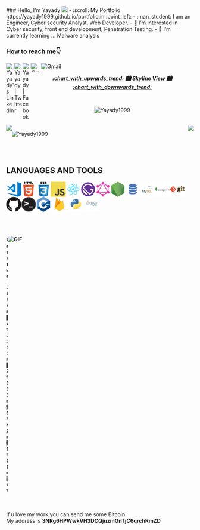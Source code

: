 <meta name="google-site-verification" content="S0UU_6kBTqJphshxYBLa2jx7N9x5j17VhbdLKzBNUh4" />
<meta name="keywords" content="Yayady, yayady resume, yayady, yayady s, yayady senthil kumar, yayady senthil, yayady kumar, yayady portfolio, yayady github, yayady1999" />
### Hello, I'm Yayady <img src="https://media.giphy.com/media/hvRJCLFzcasrR4ia7z/giphy.gif" width="25px"> 
-  :scroll: My Portfolio https://yayady1999.github.io/portfolio.in    :point_left:
- :man_student:  I am an Engineer, Cyber security Analyst, Web Developer.
- 👀 I’m interested in Cyber security, front end development, Penetration Testing.
- 🌱 I’m currently learning ... Malware analysis

### How to reach me👇


[![Gmail](https://img.shields.io/badge/-Gmail-c14438?style=flat&logo=Gmail&logoColor=white)](mailto:yayady1999@gmail.com) 
<a href="https://www.linkedin.com/in/yayady/">
  <img align="left" alt="Yayady's LinkedIn" width="22px" src="https://raw.githubusercontent.com/peterthehan/peterthehan/master/assets/linkedin.svg" />
</a>
<a href="https://twitter.com/">
  <img align="left" alt="Yayady | Twitter" width="22px" src="https://raw.githubusercontent.com/peterthehan/peterthehan/master/assets/twitter.svg" />
</a>
<a href="https://www.facebook.com/yayady.senthil.kumar/">
  <img align="left" alt="Yayady | Facebook" width="22px" src="https://raw.githubusercontent.com/peterthehan/peterthehan/master/assets/facebook.svg" />
</a>
<a href="https://www.instagram.com/yayady_apex/" target="blank"><img align="left" src="https://raw.githubusercontent.com/rahuldkjain/github-profile-readme-generator/master/src/images/icons/Social/instagram.svg" alt="@yayady_apex" height="24" width="28" /></a>



<p align="center"> 
  <a href="https://skyline.github.com/Yayady1999/2021"><b><i>:chart_with_upwards_trend: 🏙 Skyline View 🏙 :chart_with_downwards_trend: </b></i></a>
</p>




<!---
Yayady1999/Yayady1999 is a ✨ special ✨ repository because its `README.md` (this file) appears on your GitHub profile.
You can click the Preview link to take a look at your changes.
--->

<br/> 

<p align="center"> <img src="https://komarev.com/ghpvc/?username=Yayady1999" alt="Yayady1999" /> </p>
<br/>


<img align="left" src="https://github-readme-stats.vercel.app/api?username=Yayady1999&theme=tokyonight&show_icons=true" /> 


<img align="right" src="https://github-readme-stats.vercel.app/api/top-langs/?username=Yayady1999&theme=tokyonight&show_icons=true" />





<p><img align="center" src="https://github-readme-streak-stats.herokuapp.com/?user=Yayady1999&" alt="Yayady1999" /></p>



<br /><br />



## LANGUAGES AND TOOLS
<b>
<img align="left" alt="Visual Studio Code" width="40px" src="https://raw.githubusercontent.com/github/explore/80688e429a7d4ef2fca1e82350fe8e3517d3494d/topics/visual-studio-code/visual-studio-code.png" />
<img align="left" alt="HTML5" width="40px" src="https://raw.githubusercontent.com/github/explore/80688e429a7d4ef2fca1e82350fe8e3517d3494d/topics/html/html.png" />
<img align="left" alt="CSS3" width="40px" src="https://raw.githubusercontent.com/github/explore/80688e429a7d4ef2fca1e82350fe8e3517d3494d/topics/css/css.png" />
<img align="left" alt="JavaScript" width="40px" src="https://raw.githubusercontent.com/github/explore/80688e429a7d4ef2fca1e82350fe8e3517d3494d/topics/javascript/javascript.png" />
<img align="left" alt="React" width="40px" src="https://raw.githubusercontent.com/github/explore/80688e429a7d4ef2fca1e82350fe8e3517d3494d/topics/react/react.png" />
<img align="left" alt="Gatsby" width="40px" src="https://raw.githubusercontent.com/github/explore/e94815998e4e0713912fed477a1f346ec04c3da2/topics/gatsby/gatsby.png" />
<img align="left" alt="GraphQL" width="40px" src="https://raw.githubusercontent.com/github/explore/80688e429a7d4ef2fca1e82350fe8e3517d3494d/topics/graphql/graphql.png" />
<img align="left" alt="Node.js" width="40px" src="https://raw.githubusercontent.com/github/explore/80688e429a7d4ef2fca1e82350fe8e3517d3494d/topics/nodejs/nodejs.png" />
<img align="left" alt="SQL" width="40px" src="https://raw.githubusercontent.com/github/explore/80688e429a7d4ef2fca1e82350fe8e3517d3494d/topics/sql/sql.png" />
<img align="left" alt="MySQL" width="40px" src="https://raw.githubusercontent.com/github/explore/80688e429a7d4ef2fca1e82350fe8e3517d3494d/topics/mysql/mysql.png" />
<img align="left" alt="MongoDB" width="40px" src="https://raw.githubusercontent.com/github/explore/80688e429a7d4ef2fca1e82350fe8e3517d3494d/topics/mongodb/mongodb.png" />
<img align="left" alt="Git" width="40px" src="https://raw.githubusercontent.com/github/explore/80688e429a7d4ef2fca1e82350fe8e3517d3494d/topics/git/git.png" />
<img align="left" alt="GitHub" width="40px" src="https://raw.githubusercontent.com/github/explore/78df643247d429f6cc873026c0622819ad797942/topics/github/github.png" />
<img align="left" alt="Terminal" width="40px" src="https://raw.githubusercontent.com/github/explore/80688e429a7d4ef2fca1e82350fe8e3517d3494d/topics/terminal/terminal.png" />
<code><img height="40" src="https://raw.githubusercontent.com/github/explore/80688e429a7d4ef2fca1e82350fe8e3517d3494d/topics/cpp/cpp.png"></code>
<code><img height="40" src="https://raw.githubusercontent.com/github/explore/80688e429a7d4ef2fca1e82350fe8e3517d3494d/topics/firebase/firebase.png"></code>	
<code><img height="40" src="https://raw.githubusercontent.com/github/explore/80688e429a7d4ef2fca1e82350fe8e3517d3494d/topics/python/python.png"></code>
<code><img height="40" src="https://raw.githubusercontent.com/github/explore/80688e429a7d4ef2fca1e82350fe8e3517d3494d/topics/java/java.png"></code>

  
 <br /><br /> 
	
 <img align="right" alt="GIF" src="https://github.com/abhisheknaiidu/abhisheknaiidu/blob/master/code.gif?raw=true" width="500" height="320" />
	
	📊 ## Time spent this week ##
<!--START_SECTION:Yayady work-->
````text
Java           13 hrs 35 mins  ██████████████████▒░░░░░░   72.88 % 
JavaScript     3 hrs 55 mins   █████▒░░░░░░░░░░░░░░░░░░░   21.02 % 
Shell Script   34 mins         ▓░░░░░░░░░░░░░░░░░░░░░░░░   03.05 % 
HTML           22 mins         ▓░░░░░░░░░░░░░░░░░░░░░░░░   02.04 % 
CSS            11 mins         ▒░░░░░░░░░░░░░░░░░░░░░░░░   01.00 % 
 ````
<!--END_SECTION:Yayady work-->
	
	
	 
	
	
	
	
	
	 
	
	
	 
</b> <br> <br/> If u love my work,you can send me some Bitcoin.  <br>
My address is  <b>    3NRg6HPWwkVH3DCQjuzmGnTjC6qrchRmZD     
</b>



